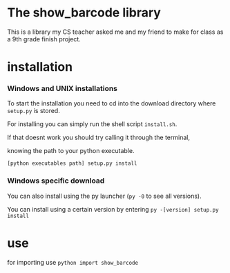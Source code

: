 # The show_barcode library
This is a library my CS teacher asked me and my friend to make for class as a 9th grade finish project.



# installation

### Windows and UNIX installations

To start the installation you need to cd into the download directory where `setup.py` is stored.

For installing you can simply run the shell script `install.sh`.

If that doesnt work you should try calling it through the terminal,  

knowing the path to your python executable. 

`[python executables path] setup.py install`

### Windows specific download

You can also install using the py launcher (`py -0` to see all versions).

You can install using a certain version by entering `py -[version] setup.py install`

# use

for importing use ```python import show_barcode```
